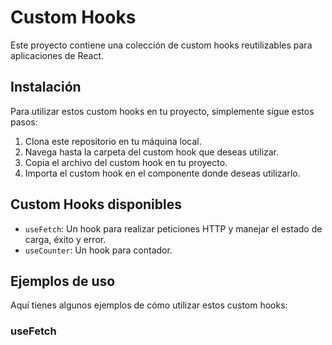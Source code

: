 # Custom Hooks

Este proyecto contiene una colección de custom hooks reutilizables para aplicaciones de React.

## Instalación

Para utilizar estos custom hooks en tu proyecto, simplemente sigue estos pasos:

1. Clona este repositorio en tu máquina local.
2. Navega hasta la carpeta del custom hook que deseas utilizar.
3. Copia el archivo del custom hook en tu proyecto.
4. Importa el custom hook en el componente donde deseas utilizarlo.

## Custom Hooks disponibles

- `useFetch`: Un hook para realizar peticiones HTTP y manejar el estado de carga, éxito y error.
- `useCounter`: Un hook para contador.



## Ejemplos de uso

Aquí tienes algunos ejemplos de cómo utilizar estos custom hooks:

### useFetch

